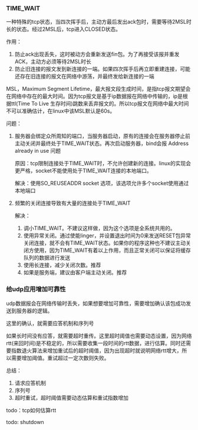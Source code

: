 ### TIME_WAIT

一种特殊的tcp状态，当四次挥手后，主动方最后发出ack包时，需要等待2MSL时长的状态。经过2MSL后，tcp进入CLOSED状态。

作用：

1. 防止ack出现丢失，这时被动方会重新发送fin包。为了再接受该报并重发ACK，主动方必须等待2MSL时长
2. 防止旧连接的报文发到新连接的一端。如果四次挥手后再立即重建连接，可能还存在旧连接的报文在网络中游荡，并最终发给新连接的一端

MSL，Maximum Segment Lifetime，最大报文段生成时间，是指tcp报文期望会在网络中存在的最大时间。因为tcp报文是基于ip数据报在网络中传输的，ip是根据ttl(Time To Live 生存时间)跳数来丢弃报文的。所以tcp报文在网络中最大时间不可以准确估计，在linux中该MSL默认是60s。

问题：

1. 服务器会绑定众所周知的端口，当服务器启动，原有的连接会在服务器停止前主动关闭并最终处于TIME_WAIT状态。再次启动服务器，bind会报 Address already in use 问题

    原因：tcp限制连接处于TIME_WAIT时，不允许创建新的连接。linux的实现会更严格，socket不能使用处于TIME_WAIT连接的本地端口。

    解决：使用SO_REUSEADDR socket 选项，该选项允许多个socket使用通过本地端口

2. 频繁的关闭连接导致有大量的连接处于TIME_WAIT
   
   解决：

   1. 调小TIME_WAIT。不建议这样做，因为这个选项是全系统共用的。
   2. 使用异常关闭。通过使能linger，并设置退出时间为0来发送RESET包异常关闭连接，就不会有TIME_WAIT状态。如果你的程序这种也不建议主动关闭方使用，因为TIME_WAIT有着以上作用，而且正常关闭可以保证将缓存队列的数据进行发送
   3. 使用长连接，减少关闭次数。推荐
   4. 如果是服务端，建议由客户端主动关闭。推荐

### 给udp应用增加可靠性

udp数据报会在网络传输时丢失，如果想要增加可靠性，需要增加确认该包成功发送到服务器的逻辑。

这里的确认，就需要应答机制和序列号

如果长时间没有应答，就需要超时重传。这里超时阈值也需要动态设置，因为网络rtt(来回时间)是不稳定的，所以需要收集一段时间的rtt数据，进行估算。同时还需要指数退火算法来增加重试后的超时阈值，因为出现超时就说明网络rtt增大，所以需要增加阈值。重试超过一定次数则失败。

总结：
1. 请求应答机制
2. 序列号
3. 超时重试，超时阈值需要动态估算和重试指数增加

todo：tcp如何估算rtt

todo: shutdown